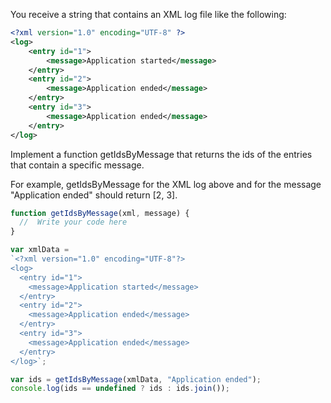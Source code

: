 You receive a string that contains an XML log file like the following:

```xml
<?xml version="1.0" encoding="UTF-8" ?>
<log>
    <entry id="1">
        <message>Application started</message>
    </entry>
    <entry id="2">
        <message>Application ended</message>
    </entry>
    <entry id="3">
        <message>Application ended</message>
    </entry>
</log>
```

Implement a function getIdsByMessage that returns the ids of the entries that contain a specific message.

For example, getIdsByMessage for the XML log above and for the message "Application ended" should return [2, 3].

```js
function getIdsByMessage(xml, message) {
  //  Write your code here
}

var xmlData = 
`<?xml version="1.0" encoding="UTF-8"?>
<log>
  <entry id="1">
    <message>Application started</message>
  </entry>
  <entry id="2">
    <message>Application ended</message>
  </entry>
  <entry id="3">
    <message>Application ended</message>
  </entry>
</log>`;

var ids = getIdsByMessage(xmlData, "Application ended");
console.log(ids == undefined ? ids : ids.join());
```
